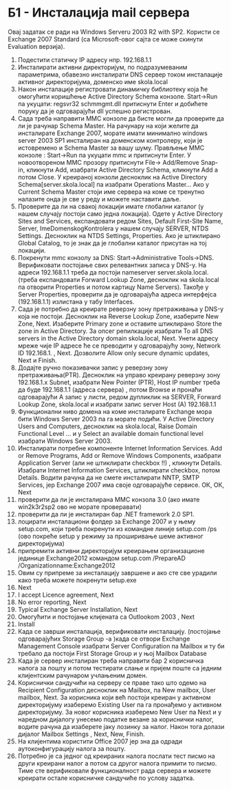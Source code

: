 Б1 - Инсталација mail сервера
=============================

Овај задатак се ради на Windows Serveru 2003 R2 with SP2. Користи се Exchange
2007 Standard (са Microsoft-овог сајта се може скинути Evaluation верзија).
1. Подестити статичку IP адресу нпр. 192.168.1.1
2. Инсталирати активни директоријум, по подразумеваним параметрима,  обавезно
   инсталирати DNS сервер током инсталације активног директоријума, доменско име
skola.local
3. Након инсталације регистровати динамичку библиотеку која ће омогућити
   коришћење Active Directory Schema конзоле. Start->Run па укуцати:
regsvr32 schmmgmt.dll притиснути Enter и добићете поруку да је одговарајући dll
успешно регистрован.
4. Сада треба направити MMC конзоле да бисте могли да проверите да ли је рачунар
   Schema Master. На рачунару на који желите да инсталирате Exchange 2007,
морате имати минимално windows server 2003 SP1 инсталиран на доменском
контролеру, који је истовремено и Schema Master за вашу шуму. Прављење ММС
конзоле : Start->Run па укуцати mmc и притиснути Еnter. У новоотвореном MMC
прозору притиснути File-> Add/Remove Snap-in, кликнути Add, изабрати Active
Directory Schema, кликнути Add  а потом Close. У креираној конзоли десноклик на
Active Directory Schema[server.skola.local] па изабрати Operations Master... Ако
у Current Schema Master стоји име сервера на коме се тренутно налазите онда је
све у реду и можете наставити даље.
5. Проверите да ли на свакој локацији имате глобални каталог (у нашем случају
   постоји само једна локација). Одете у Active Directory Sites and Services,
експандовати редом Sites, Default First-Site Name, Server,
ImeDomenskogKontrolerа у нашем случају SERVER, NTDS Settings. Десноклик на NTDS
Settings, Properties. Ако је штиклирано Global Catalog, то је знак да је
глобални каталог присутан на тој локацији.
6. Покренути mmc конзолу за DNS: Start->Administrative Tools->DNS. Верификовати
   постојање свих релевантних записа у DNS-у. На адреси 192.168.1.1 треба да
постоји nameserver server.skola.local. (треба експандовати Forward Lookup Zone,
десноклик на skola.local па отворити Properties и потом картицу Name Servers).
Такође у Server Properties, проверити да је одговарајућа адреса интерфејса
(192.168.1.1) излистана у табу Interfaces.
7. Сада је потребно да креирате реверзну зону претраживања у DNS-у која не
   постоји. Десноклик на Reverse Lookup Zone, изаберите New Zone, Next.
Изаберите Primary zone и оставите штиклирано Store the zone in Active Directory.
За опсег репилкације изабрати To all DNS servers in the Active Directory domain
skola.local, Next. Унети адресу мреже чије IP адресе ће се преводити
у одговарајућу зону, Network ID 192.168.1. , Next. Дозволите Allow only secure
dynamic updates, Next и Finish.
8. Додајте ручно показивачки запис у реверзну зону претраживања(PTR). Деснoклик
   на управо креирану реверзну зону 192.168.1.х Subnet, изабрати  New Pointer
(PTR), Host IP number треба да буде 192.168.1.1 (адреса сервера) , потом Browse
и пронаћи одговарајући А запис у листи, редом дупликлик на SERVER, Forward
Lookup Zone, skola.local и изабрати запис  server Host (A) 192.168.1.1
9. Функционални ниво домена на коме инсталирате Exchange мора бити Windows
   Server 2003 па га морате подићи. У Active Directory Users and Computers,
десноклик на skola.local, Raise Domain Functional Level ... и у Select an
available domain functional level изабрати Windows Server 2003.
10. Инсталирати потребне компоненте Internet Information Services. Add or Remove
    Programs,  Add or Remove Windows Components, изабрати Application Server
(али не штиклирати checkbox !!) , кликнути Details. Изабрати Internet
Information Services, штиклирати checkbox, потом Details. Водити рачуна да не
смете инсталирати NNTP, SMTP Services, јер Exchange 2007 има своје одговарајуће
сервисе. ОК, ОК, Next
11. проверити да ли је инсталирана ММС конзола 3.0 (ако имате win2k3r2sp2 ово не
    морате проверавати)
12. проверити да ли је инсталиран бар .NET framework 2.0 SP1.
13. лоцирати инсталациони фолдер за Exchange 2007 и у њему setup.com, који треба
    покренути  из командне линије setup.com  /ps  (ово покреће setup у режиму за
проширивање шеме активног директоријума)
14. припремити активни директоријум креирањем организационе јединице
    Exchange2012 командом setup.com /PrepareAD /Organizationname:Exchange2012
15. Овим су припреме за инсталацију завршене и ако сте све урадили како треба
    можете покренути  setup.exe
16. Next
17. I accept Licence agreement, Next
18. No error reporting, Next
19. Typical Exchange Server Installation, Next
20. Омогућити и постојање клијената са Outlookom 2003 , Next
21. Install
22. Када се заврши инсталација, верификовати инсталацију. (постојање
    одговарајућих Storage Group -а )када се отвори Exchange Management Console
изабрати Server Configuration па Mailbox  и ту би требало да постоји First
Storage Group и у њој Mailbox Database
23. Када је сервер инсталиран треба направити бар 2 корисничка налога за пошту
    и потом тестирати слање и пријем поште са једним клијентским рачунаром
учлањеним домен.
24. Кориснички сандучићи на серверу се праве тако што oдемо на Recipient
    Configuration десноклик на Mailbox, па New mailbox, User mailbox, Next. За
корисника који већ постоји креиран у активном директоријуму изаберемо Existing
User па га пронађемо у активном директоријуму. За новог корисника изаберемо New
User па Next и у наредном  дијалогу унесемо податке везане за кориснички налог,
водите рачуна да изаберете јаку лозинку за налог. Након тога долази дијалог
Mailbox Settings , Next, New, Finish.
25. На клијентима користити Office 2007 јер зна да  одради аутоконфигурацију
    налога за пошту.
26. Потребно је са једног од креираних налога послати тест писмо на други
    креирани налог а потом са другог налога примити то писмо. Тиме сте
верификовали функционалност рада сервера и можете креирати остале корисничке
сандучиће по услову задатка.